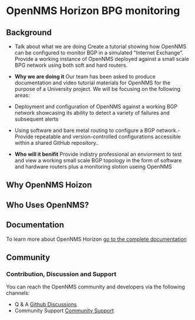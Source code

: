 # OpenNMS Horizon BPG  monitoring 

## Background 
- Talk about what we are doing
Create a tutorial showing how OpenNMS can be configured to monitor BGP in a simulated "Internet Exchange”. Provide a working instance of OpenNMS deployed against a small scale BPG network using both soft and hard routers.
- **Why we are doing it**
 Our team has been asked to produce documentation and video tutorial materials for OpenNMS for the purpose of a University project. We will be focusing on the following areas:
- Deployment and configuration of OpenNMS against a working BGP network showcasing its ability to detect a variety of failures and subsequent alerts
- Using software and bare metal routing to configure a BGP network.​
 -Provide repeatable and version-controlled configurations accessible within a shared GitHub repository.​.

- ****Who will it benifit****
Provide indistry professional an enviorment to test and view a working small scale  BGP topology in the form of software and hardware routers plus a monitoring slotion useing OpenNMS


## 

## Why OpenNMS Hoizon

## Who Uses OpenNMS?

## Documentation
To learn more about OpenNMS Horizon [go to the complete documentation](https://docs.opennms.com/start-page/1.0.0/index.html)

## Community
### Contribution, Discussion and Support

You can reach the OpenNMS community and developers via the following channels:

- Q & A [Github Discussions](https://github.com/OpenNMS)
- Community Support [Community Support](https://opennms.discourse.group/)











